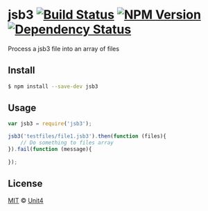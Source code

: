jsb3 
[![Build Status][travis-image]][travis-url] 
[![NPM Version][npm-image]][npm-url] 
[![Dependency Status][dependencies-image]][dependencies-url]
====

 Process a jsb3 file into an array of files

## Install

```bash
$ npm install --save-dev jsb3
```

## Usage

```js
var jsb3 = require('jsb3');

jsb3('testfiles/file1.jsb3').then(function (files){
	// Do something to files array	
}).fail(function (message){
	
});	
```

## License

[MIT](http://opensource.org/licenses/MIT) © [Unit4](http://www.unit4.com/)

[travis-image]: https://travis-ci.org/Unit4/jsb3.svg?branch=master
[travis-url]: https://travis-ci.org/Unit4/jsb3
[npm-image]: http://img.shields.io/npm/v/jsb3.svg
[npm-url]: https://www.npmjs.org/package/jsb3
[dependencies-image]: https://david-dm.org/bjornhol/jsb3.svg
[dependencies-url]: https://david-dm.org/bjornhol/jsb3
